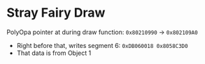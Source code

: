Stray Fairy Draw
================

PolyOpa pointer at during draw function: `0x80210990` -> `0x802109A0`
- Right before that, writes segment 6: `0xDB060018 0x8058C3D0`
- That data is from Object 1
